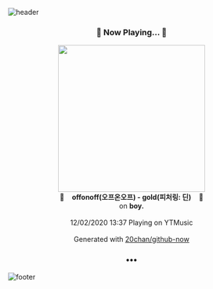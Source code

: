 ![header](https://capsule-render.vercel.app/api?type=wave&height=170&section=header&text=Hi.%20I'm%20SHIFT&fontColor=090707&fontAlignX=45&fontAlignY=65&fontSize=100)

<h3 align="center">🎵 Now Playing... 🎵</h3>
<p align="center">
  <a href="https://music.youtube.com/channel/UCXJNxFmv5DA7OlNFADVOz0g">
    <img width="300" src="https://lh3.googleusercontent.com/2vZpJlUnO467sNKUaLzYr88o8bji4w8xSdzkb3vgnsnK_T-BKNHjM0o6zix4OBI360K9EHd6hVLOrtQlIA">
  </a>
  <br>
  🎵&nbsp&nbsp&nbsp <b>offonoff(오프온오프) - gold(피처링: 딘)</b> &nbsp&nbsp&nbsp🎵
  <br>
  on <b>boy.</b>
  
  <br />
  <br />
  12/02/2020 13:37 Playing on YTMusic
  <br />
  <br />
  Generated with <a href="https://github.com/20chan/github-now">20chan/github-now</a>
</p>

<h3 align="center">•••</h3>

![footer](https://capsule-render.vercel.app/api?type=wave&height=150&section=footer)
